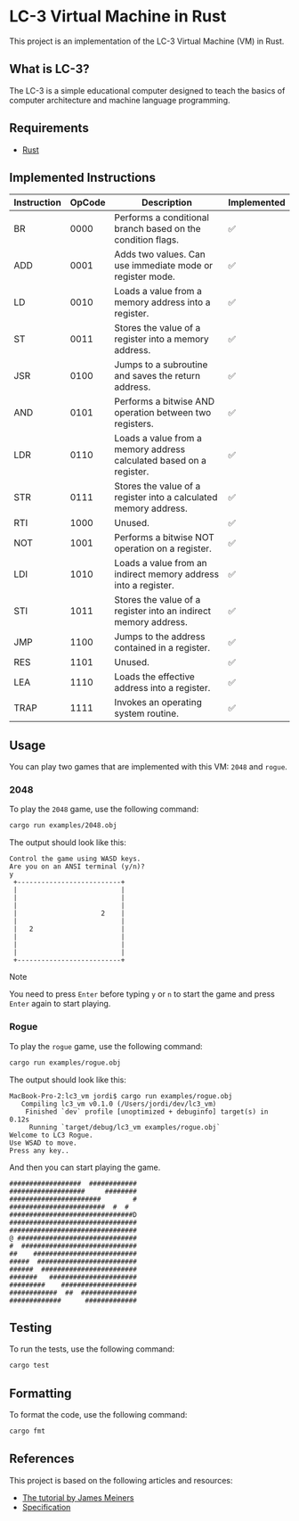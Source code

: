 # LC-3 Virtual Machine in Rust

This project is an implementation of the LC-3 Virtual Machine (VM) in Rust.

## What is LC-3?

The LC-3 is a simple educational computer designed to teach the basics of computer architecture and machine language programming.

## Requirements

- [Rust](https://www.rust-lang.org/tools/install)

## Implemented Instructions

| Instruction | OpCode           | Description                                                         | Implemented  |
|-------------|------------------|---------------------------------------------------------------------|--------------|
| BR          | 0000             | Performs a conditional branch based on the condition flags.         | ✅           |
| ADD         | 0001             | Adds two values. Can use immediate mode or register mode.           | ✅           |
| LD          | 0010             | Loads a value from a memory address into a register.                | ✅           |
| ST          | 0011             | Stores the value of a register into a memory address.               | ✅           |
| JSR         | 0100             | Jumps to a subroutine and saves the return address.                 | ✅           |
| AND         | 0101             | Performs a bitwise AND operation between two registers.             | ✅           |
| LDR         | 0110             | Loads a value from a memory address calculated based on a register. | ✅           |
| STR         | 0111             | Stores the value of a register into a calculated memory address.    | ✅           |
| RTI         | 1000             | Unused.                                                             | ✅           |
| NOT         | 1001             | Performs a bitwise NOT operation on a register.                     | ✅           |
| LDI         | 1010             | Loads a value from an indirect memory address into a register.      | ✅           |
| STI         | 1011             | Stores the value of a register into an indirect memory address.     | ✅           |
| JMP         | 1100             | Jumps to the address contained in a register.                       | ✅           |
| RES         | 1101             | Unused.                                                             | ✅           |
| LEA         | 1110             | Loads the effective address into a register.                        | ✅           |
| TRAP        | 1111             | Invokes an operating system routine.                                | ✅           |

## Usage

You can play two games that are implemented with this VM: `2048` and `rogue`.

### 2048

To play the `2048` game, use the following command:

```bash
cargo run examples/2048.obj
```

The output should look like this:

```
Control the game using WASD keys.
Are you on an ANSI terminal (y/n)?
y
 +--------------------------+
 |                          |
 |                          |
 |                          |
 |                     2    |
 |                          |
 |   2                      |
 |                          |
 |                          |
 |                          |
 +--------------------------+
```
> [!NOTE]
> You need to press `Enter` before typing `y` or `n` to start the game and press `Enter` again to start playing.

### Rogue

To play the `rogue` game, use the following command:

```bash
cargo run examples/rogue.obj
```

The output should look like this:

```
MacBook-Pro-2:lc3_vm jordi$ cargo run examples/rogue.obj
   Compiling lc3_vm v0.1.0 (/Users/jordi/dev/lc3_vm)
    Finished `dev` profile [unoptimized + debuginfo] target(s) in 0.12s
     Running `target/debug/lc3_vm examples/rogue.obj`
Welcome to LC3 Rogue.
Use WSAD to move.
Press any key..
```
And then you can start playing the game.
```
##################  ############
###################     ########
#######################        #
########################  #  #
###############################D
################################
################################
@ ##############################
#  #############################
##    ##########################
#####  #########################
######  ########################
#######   ######################
#########    ###################
############  ##  ##############
#############      #############
```

## Testing

To run the tests, use the following command:

```bash
cargo test
```

## Formatting

To format the code, use the following command:

```bash
cargo fmt
```

## References

This project is based on the following articles and resources:
- [The tutorial by James Meiners](https://www.jmeiners.com/lc3-vm/)
- [Specification](https://www.jmeiners.com/lc3-vm/supplies/lc3-isa.pdf)
